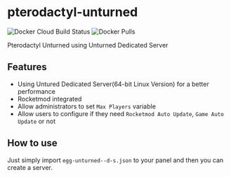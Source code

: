 # pterodactyl-unturned
![Docker Cloud Build Status](https://img.shields.io/docker/cloud/build/hcgcloud/pterodactyl-unturned.svg?style=flat)
![Docker Pulls](https://img.shields.io/docker/pulls/hcgcloud/pterodactyl-unturned.svg?style=flat)

Pterodactyl Unturned using Unturned Dedicated Server

## Features
- Using Untured Dedicated Server(64-bit Linux Version) for a better performance
- Rocketmod integrated
- Allow administrators to set `Max Players` variable
- Allow users to configure if they need `Rocketmod Auto Update`, `Game Auto Update` or not

## How to use
Just simply import `egg-unturned--d-s.json` to your panel and then you can create a server.